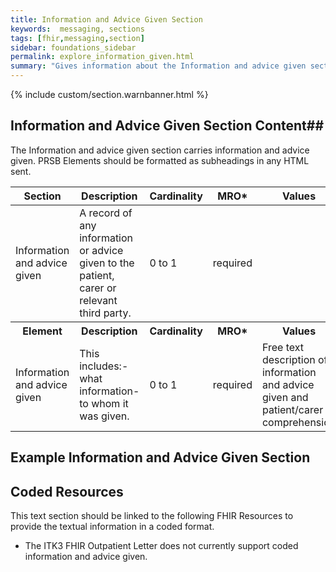 ```yaml
---
title: Information and Advice Given Section
keywords:  messaging, sections
tags: [fhir,messaging,section]
sidebar: foundations_sidebar
permalink: explore_information_given.html
summary: "Gives information about the Information and advice given section"
---
```


{% include custom/section.warnbanner.html %}

## Information and Advice Given Section Content##
The Information and advice given section carries information and advice given. PRSB Elements should be formatted as subheadings in any HTML sent.

<table style="width:100%;max-width: 100%;">
	<thead>
		<tr>
			<th width="18%">Section</th>
			<th width="30%">Description</th>
			<th width="11%">Cardinality</th>
			<th width="11%">MRO*</th>
			<th width="30%">Values</th>
		</tr>
	</thead>
 <tbody>
  <tr>
   <td>Information and advice given</td>
   <td>A record of any information or advice given to the patient, carer or relevant third party.</td>
   <td>0 to 1</td>
   <td>required</td>
   <td>&nbsp;</td>
  </tr>
		<tr>
			<th>Element</th>
			<th>Description</th>
			<th>Cardinality</th>
			<th>MRO*</th>
			<th>Values</th>
		</tr>
  <tr>
   <td>Information and advice given</td>
   <td>This includes:-what information-to whom it was given.</td>
   <td>0 to 1</td>
   <td>required</td>
   <td>Free text description of information and advice given and patient/carer comprehension</td>
  </tr>
 </tbody>
</table>


##  Example Information and Advice Given Section ##


<script src="https://gist.github.com/IOPS-DEV/e71ebe4dbcaf89da92e719307cc56aeb.js"></script>

## Coded Resources ##

This text section should be linked to the following FHIR Resources to provide the textual information in a coded format.

- The ITK3 FHIR Outpatient Letter does not currently support coded information and advice given.

 








